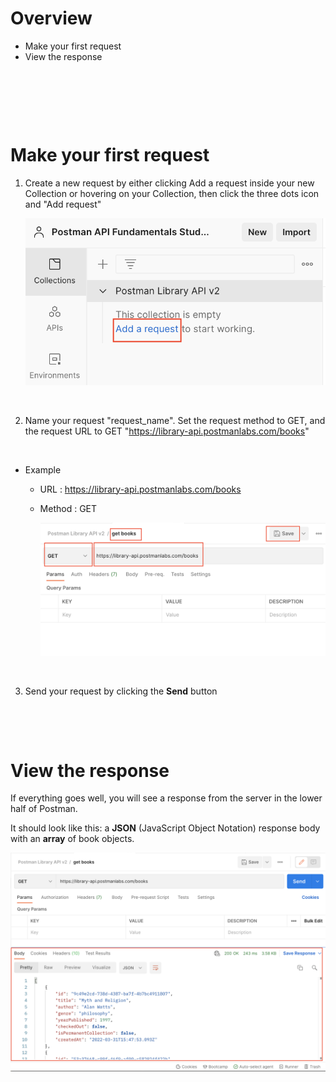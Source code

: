 # Overview

- Make your first request
- View the response

&nbsp;

&nbsp;

&nbsp;

# Make your first request

1. Create a new request by either clicking Add a request inside your new Collection or hovering on your Collection, then click the three dots icon and "Add request"

    <img src="../assets/add-request.png">

&nbsp;

2. Name your request "request_name". Set the request method to GET, and the request URL to GET "<https://library-api.postmanlabs.com/books>"

&nbsp;

- Example

  - URL : <https://library-api.postmanlabs.com/books>
  - Method : GET

    <img src="../assets/set-request-method-and-url.png">

&nbsp;

3. Send your request by clicking the **Send** button

&nbsp;

&nbsp;

# View the response

If everything goes well, you will see a response from the server in the lower half of Postman.

It should look like this: a **JSON** (JavaScript Object Notation) response body with an **array** of book objects.

<img src="../assets/view-response.png">

&nbsp;

&nbsp;

&nbsp;

&nbsp;

&nbsp;

